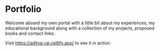 # Portfolio
Welcome aboard my own portal with a little bit about my experiences, my educational background along with a collection of my projects, proposed books and contact links.

Visit <a href="https://aditya-raj.netlify.app/">https://aditya-raj.netlify.app/</a> to see it in action.